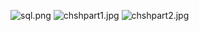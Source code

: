 <p><img alt="sql.png" src="Languages/SQL/sql.png" />
<img alt="chshpart1.jpg" src="Languages/SQL/chshpart1.jpg" />
<img alt="chshpart2.jpg" src="Languages/SQL/chshpart2.jpg" /></p>